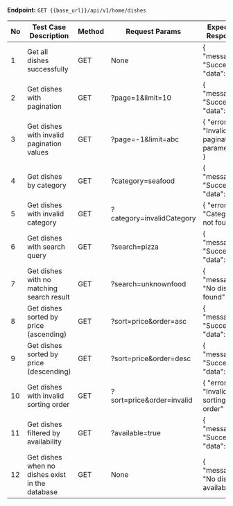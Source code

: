 <p><strong>Endpoint:</strong> <code inline="">GET {{base_url}}/api/v1/home/dishes</code></p>

| No  | Test Case Description                           | Method | Request Params            | Expected Response                            | Status Code     |
| --- | ----------------------------------------------- | ------ | ------------------------- | -------------------------------------------- | --------------- |
| 1   | Get all dishes successfully                     | GET    | None                      | { "message": "Success", "data": [...] }      | 200 OK          |
| 2   | Get dishes with pagination                      | GET    | ?page=1&limit=10          | { "message": "Success", "data": [...] }      | 200 OK          |
| 3   | Get dishes with invalid pagination values       | GET    | ?page=-1&limit=abc        | { "error": "Invalid pagination parameters" } | 400 Bad Request |
| 4   | Get dishes by category                          | GET    | ?category=seafood         | { "message": "Success", "data": [...] }      | 200 OK          |
| 5   | Get dishes with invalid category                | GET    | ?category=invalidCategory | { "error": "Category not found" }            | 404 Not Found   |
| 6   | Get dishes with search query                    | GET    | ?search=pizza             | { "message": "Success", "data": [...] }      | 200 OK          |
| 7   | Get dishes with no matching search result       | GET    | ?search=unknownfood       | { "message": "No dishes found" }             | 200 OK          |
| 8   | Get dishes sorted by price (ascending)          | GET    | ?sort=price&order=asc     | { "message": "Success", "data": [...] }      | 200 OK          |
| 9   | Get dishes sorted by price (descending)         | GET    | ?sort=price&order=desc    | { "message": "Success", "data": [...] }      | 200 OK          |
| 10  | Get dishes with invalid sorting order           | GET    | ?sort=price&order=invalid | { "error": "Invalid sorting order" }         | 400 Bad Request |
| 11  | Get dishes filtered by availability             | GET    | ?available=true           | { "message": "Success", "data": [...] }      | 200 OK          |
| 12  | Get dishes when no dishes exist in the database | GET    | None                      | { "message": "No dishes available" }         | 200 OK          |
